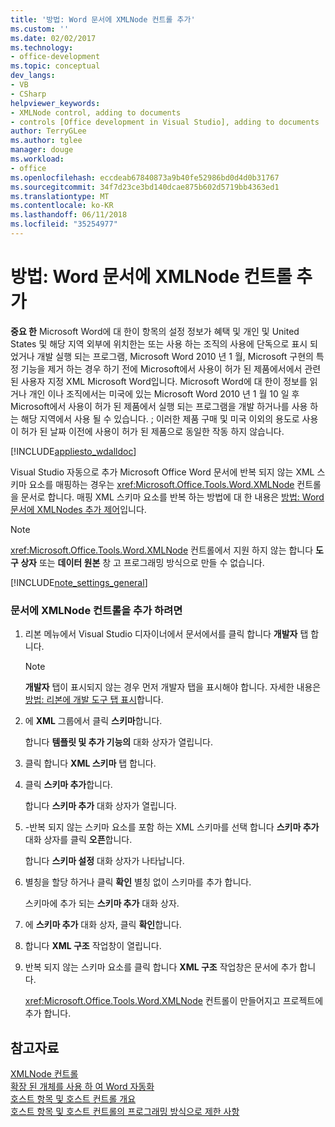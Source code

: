 ```yaml
---
title: '방법: Word 문서에 XMLNode 컨트롤 추가'
ms.custom: ''
ms.date: 02/02/2017
ms.technology:
- office-development
ms.topic: conceptual
dev_langs:
- VB
- CSharp
helpviewer_keywords:
- XMLNode control, adding to documents
- controls [Office development in Visual Studio], adding to documents
author: TerryGLee
ms.author: tglee
manager: douge
ms.workload:
- office
ms.openlocfilehash: eccdeab67840873a9b40fe52986bd0d4d0b31767
ms.sourcegitcommit: 34f7d23ce3bd140dcae875b602d5719bb4363ed1
ms.translationtype: MT
ms.contentlocale: ko-KR
ms.lasthandoff: 06/11/2018
ms.locfileid: "35254977"
---
```

# <a name="how-to-add-xmlnode-controls-to-word-documents"></a>방법: Word 문서에 XMLNode 컨트롤 추가
  **중요 한** Microsoft Word에 대 한이 항목의 설정 정보가 혜택 및 개인 및 United States 및 해당 지역 외부에 위치한는 또는 사용 하는 조직의 사용에 단독으로 표시 되었거나 개발 실행 되는 프로그램, Microsoft Word 2010 년 1 월, Microsoft 구현의 특정 기능을 제거 하는 경우 하기 전에 Microsoft에서 사용이 허가 된 제품에서에서 관련 된 사용자 지정 XML Microsoft Word입니다. Microsoft Word에 대 한이 정보를 읽거나 개인 이나 조직에서는 미국에 있는 Microsoft Word 2010 년 1 월 10 일 후 Microsoft에서 사용이 허가 된 제품에서 실행 되는 프로그램을 개발 하거나를 사용 하는 해당 지역에서 사용 될 수 있습니다. ; 이러한 제품 구매 및 미국 이외의 용도로 사용이 허가 된 날짜 이전에 사용이 허가 된 제품으로 동일한 작동 하지 않습니다.  
  
 [!INCLUDE[appliesto_wdalldoc](../vsto/includes/appliesto-wdalldoc-md.md)]  
  
 Visual Studio 자동으로 추가 Microsoft Office Word 문서에 반복 되지 않는 XML 스키마 요소를 매핑하는 경우는 <xref:Microsoft.Office.Tools.Word.XMLNode> 컨트롤을 문서로 합니다. 매핑 XML 스키마 요소를 반복 하는 방법에 대 한 내용은 [방법: Word 문서에 XMLNodes 추가 제어](../vsto/how-to-add-xmlnodes-controls-to-word-documents.md)입니다.  
  
> [!NOTE]  
>  <xref:Microsoft.Office.Tools.Word.XMLNode> 컨트롤에서 지원 하지 않는 합니다 **도구 상자** 또는 **데이터 원본** 창 고 프로그래밍 방식으로 만들 수 없습니다.  
  
 [!INCLUDE[note_settings_general](../sharepoint/includes/note-settings-general-md.md)]  
  
### <a name="to-add-an-xmlnode-control-to-a-document"></a>문서에 XMLNode 컨트롤을 추가 하려면  
  
1.  리본 메뉴에서 Visual Studio 디자이너에서 문서에서를 클릭 합니다 **개발자** 탭 합니다.  
  
    > [!NOTE]  
    >  **개발자** 탭이 표시되지 않는 경우 먼저 개발자 탭을 표시해야 합니다. 자세한 내용은 [방법: 리본에 개발 도구 탭 표시](../vsto/how-to-show-the-developer-tab-on-the-ribbon.md)합니다.  
  
2.  에 **XML** 그룹에서 클릭 **스키마**합니다.  
  
     합니다 **템플릿 및 추가 기능의** 대화 상자가 열립니다.  
  
3.  클릭 합니다 **XML 스키마** 탭 합니다.  
  
4.  클릭 **스키마 추가**합니다.  
  
     합니다 **스키마 추가** 대화 상자가 열립니다.  
  
5.  -반복 되지 않는 스키마 요소를 포함 하는 XML 스키마를 선택 합니다 **스키마 추가** 대화 상자를 클릭 **오픈**합니다.  
  
     합니다 **스키마 설정** 대화 상자가 나타납니다.  
  
6.  별칭을 할당 하거나 클릭 **확인** 별칭 없이 스키마를 추가 합니다.  
  
     스키마에 추가 되는 **스키마 추가** 대화 상자.  
  
7.  에 **스키마 추가** 대화 상자, 클릭 **확인**합니다.  
  
8.  합니다 **XML 구조** 작업창이 열립니다.  
  
9. 반복 되지 않는 스키마 요소를 클릭 합니다 **XML 구조** 작업창은 문서에 추가 합니다.  
  
     <xref:Microsoft.Office.Tools.Word.XMLNode> 컨트롤이 만들어지고 프로젝트에 추가 합니다.  
  
## <a name="see-also"></a>참고자료  
 [XMLNode 컨트롤](../vsto/xmlnode-control.md)   
 [확장 된 개체를 사용 하 여 Word 자동화](../vsto/automating-word-by-using-extended-objects.md)   
 [호스트 항목 및 호스트 컨트롤 개요](../vsto/host-items-and-host-controls-overview.md)   
 [호스트 항목 및 호스트 컨트롤의 프로그래밍 방식으로 제한 사항](../vsto/programmatic-limitations-of-host-items-and-host-controls.md)  
  
  